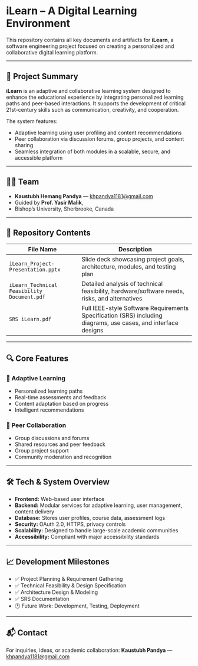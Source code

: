 # iLearn – A Digital Learning Environment

This repository contains all key documents and artifacts for **iLearn**, a software engineering project focused on creating a personalized and collaborative digital learning platform.

---

## 📘 Project Summary

**iLearn** is an adaptive and collaborative learning system designed to enhance the educational experience by integrating personalized learning paths and peer-based interactions. It supports the development of critical 21st-century skills such as communication, creativity, and cooperation.

The system features:
- Adaptive learning using user profiling and content recommendations
- Peer collaboration via discussion forums, group projects, and content sharing
- Seamless integration of both modules in a scalable, secure, and accessible platform

---

## 👨‍💻 Team

- **Kaustubh Hemang Pandya** — [khpandya1181@gmail.com](mailto:khpandya1181@gmail.com)
- Guided by **Prof. Yasir Malik**,
- Bishop’s University, Sherbrooke, Canada

---

## 📁 Repository Contents

| File Name | Description |
|-----------|-------------|
| `iLearn_Project-Presentation.pptx` | Slide deck showcasing project goals, architecture, modules, and testing plan |
| `iLearn_Technical Feasibility Document.pdf` | Detailed analysis of technical feasibility, hardware/software needs, risks, and alternatives |
| `SRS iLearn.pdf` | Full IEEE-style Software Requirements Specification (SRS) including diagrams, use cases, and interface designs |

---

## 🔍 Core Features

### 🧠 Adaptive Learning
- Personalized learning paths
- Real-time assessments and feedback
- Content adaptation based on progress
- Intelligent recommendations

### 🤝 Peer Collaboration
- Group discussions and forums
- Shared resources and peer feedback
- Group project support
- Community moderation and recognition

---

## 🛠 Tech & System Overview

- **Frontend:** Web-based user interface
- **Backend:** Modular services for adaptive learning, user management, content delivery
- **Database:** Stores user profiles, course data, assessment logs
- **Security:** OAuth 2.0, HTTPS, privacy controls
- **Scalability:** Designed to handle large-scale academic communities
- **Accessibility:** Compliant with major accessibility standards

---

## 📈 Development Milestones

- ✅ Project Planning & Requirement Gathering
- ✅ Technical Feasibility & Design Specification
- ✅ Architecture Design & Modeling
- ✅ SRS Documentation
- 🕐 Future Work: Development, Testing, Deployment

---

## 📬 Contact

For inquiries, ideas, or academic collaboration:
**Kaustubh Pandya** — [khpandya1181@gmail.com](mailto:khpandya1181@gmail.com)

